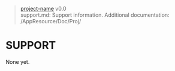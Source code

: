 > [project-name](https://github-account/project-name) v0.0<br>
> support.md: Support information.
> Additional documentation: /AppResource/Doc/Proj/

# SUPPORT

None yet.